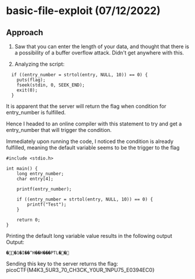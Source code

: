 # basic-file-exploit (07/12/2022)
## Approach
1. Saw that you can enter the length of your data, and thought that there is a possibility of a buffer overflow attack.
Didn't get anywhere with this.

2. Analyzing the script:
~~~
  if ((entry_number = strtol(entry, NULL, 10)) == 0) {
    puts(flag);
    fseek(stdin, 0, SEEK_END);
    exit(0);
  }
~~~
It is apparent that the server will return the flag when condition for entry_number is fulfilled.

Hence I headed to an online compiler with this statement to try and get a entry_number that will trigger the condition.

Immediately upon running the code, I noticed the condition is already fulfilled, meaning the default variable seems to be the trigger to the flag


~~~
#include <stdio.h>

int main() {
    long entry_number;
    char entry[4];
    
    printf(entry_number);

    if ((entry_number = strtol(entry, NULL, 10)) == 0) {
        printf("Test");
    }

    return 0;
}
~~~

Printing the default long variable value results in the following output  
Output:
~~~
��1�I��^H��H���PTL��
~~~

Sending this key to the server returns the flag:  
picoCTF{M4K3_5UR3_70_CH3CK_Y0UR_1NPU75_E0394EC0}
